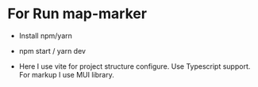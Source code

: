 # For Run map-marker

- Install npm/yarn <br>
- npm start / yarn dev <br>

- Here I use vite for project structure configure. Use Typescript support. For markup I use MUI library.
